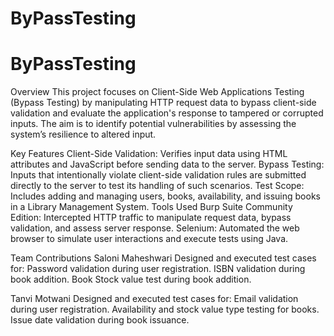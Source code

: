 # ByPassTesting
# ByPassTesting
Overview
This project focuses on Client-Side Web Applications Testing (Bypass Testing) by manipulating HTTP request data to bypass client-side validation and evaluate the application's response to tampered or corrupted inputs. The aim is to identify potential vulnerabilities by assessing the system’s resilience to altered input.

Key Features
Client-Side Validation: Verifies input data using HTML attributes and JavaScript before sending data to the server.
Bypass Testing: Inputs that intentionally violate client-side validation rules are submitted directly to the server to test its handling of such scenarios.
Test Scope: Includes adding and managing users, books, availability, and issuing books in a Library Management System.
Tools Used
Burp Suite Community Edition: Intercepted HTTP traffic to manipulate request data, bypass validation, and assess server response.
Selenium: Automated the web browser to simulate user interactions and execute tests using Java.

Team Contributions
Saloni Maheshwari
Designed and executed test cases for:
Password validation during user registration.
ISBN validation during book addition.
Book Stock value test during book addition.

Tanvi Motwani
Designed and executed test cases for:
Email validation during user registration.
Availability and stock value type testing for books.
Issue date validation during book issuance.
